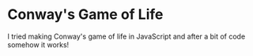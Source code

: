 # Conway's Game of Life

I tried making Conway's game of life in JavaScript and after a bit of code somehow it works!

